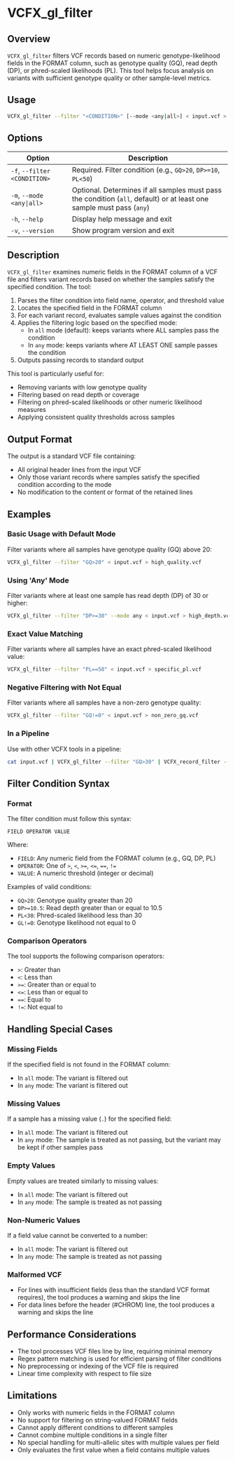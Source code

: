 # VCFX_gl_filter

## Overview
`VCFX_gl_filter` filters VCF records based on numeric genotype-likelihood fields in the FORMAT column, such as genotype quality (GQ), read depth (DP), or phred-scaled likelihoods (PL). This tool helps focus analysis on variants with sufficient genotype quality or other sample-level metrics.

## Usage
```bash
VCFX_gl_filter --filter "<CONDITION>" [--mode <any|all>] < input.vcf > filtered.vcf
```

## Options
| Option | Description |
|--------|-------------|
| `-f`, `--filter <CONDITION>` | Required. Filter condition (e.g., `GQ>20`, `DP>=10`, `PL<50`) |
| `-m`, `--mode <any\|all>` | Optional. Determines if all samples must pass the condition (`all`, default) or at least one sample must pass (`any`) |
| `-h`, `--help` | Display help message and exit |
| `-v`, `--version` | Show program version and exit |

## Description
`VCFX_gl_filter` examines numeric fields in the FORMAT column of a VCF file and filters variant records based on whether the samples satisfy the specified condition. The tool:

1. Parses the filter condition into field name, operator, and threshold value
2. Locates the specified field in the FORMAT column
3. For each variant record, evaluates sample values against the condition
4. Applies the filtering logic based on the specified mode:
   - In `all` mode (default): keeps variants where ALL samples pass the condition
   - In `any` mode: keeps variants where AT LEAST ONE sample passes the condition
5. Outputs passing records to standard output

This tool is particularly useful for:
- Removing variants with low genotype quality
- Filtering based on read depth or coverage
- Filtering on phred-scaled likelihoods or other numeric likelihood measures
- Applying consistent quality thresholds across samples

## Output Format
The output is a standard VCF file containing:
- All original header lines from the input VCF
- Only those variant records where samples satisfy the specified condition according to the mode
- No modification to the content or format of the retained lines

## Examples

### Basic Usage with Default Mode
Filter variants where all samples have genotype quality (GQ) above 20:
```bash
VCFX_gl_filter --filter "GQ>20" < input.vcf > high_quality.vcf
```

### Using 'Any' Mode
Filter variants where at least one sample has read depth (DP) of 30 or higher:
```bash
VCFX_gl_filter --filter "DP>=30" --mode any < input.vcf > high_depth.vcf
```

### Exact Value Matching
Filter variants where all samples have an exact phred-scaled likelihood value:
```bash
VCFX_gl_filter --filter "PL==50" < input.vcf > specific_pl.vcf
```

### Negative Filtering with Not Equal
Filter variants where all samples have a non-zero genotype quality:
```bash
VCFX_gl_filter --filter "GQ!=0" < input.vcf > non_zero_gq.vcf
```

### In a Pipeline
Use with other VCFX tools in a pipeline:
```bash
cat input.vcf | VCFX_gl_filter --filter "GQ>30" | VCFX_record_filter --filter "QUAL>40" > high_quality_variants.vcf
```

## Filter Condition Syntax

### Format
The filter condition must follow this syntax:
```
FIELD OPERATOR VALUE
```
Where:
- `FIELD`: Any numeric field from the FORMAT column (e.g., GQ, DP, PL)
- `OPERATOR`: One of `>`, `<`, `>=`, `<=`, `==`, `!=`
- `VALUE`: A numeric threshold (integer or decimal)

Examples of valid conditions:
- `GQ>20`: Genotype quality greater than 20
- `DP>=10.5`: Read depth greater than or equal to 10.5
- `PL<30`: Phred-scaled likelihood less than 30
- `GL!=0`: Genotype likelihood not equal to 0

### Comparison Operators
The tool supports the following comparison operators:
- `>`: Greater than
- `<`: Less than
- `>=`: Greater than or equal to
- `<=`: Less than or equal to
- `==`: Equal to
- `!=`: Not equal to

## Handling Special Cases

### Missing Fields
If the specified field is not found in the FORMAT column:
- In `all` mode: The variant is filtered out
- In `any` mode: The variant is filtered out

### Missing Values
If a sample has a missing value (`.`) for the specified field:
- In `all` mode: The variant is filtered out
- In `any` mode: The sample is treated as not passing, but the variant may be kept if other samples pass

### Empty Values
Empty values are treated similarly to missing values:
- In `all` mode: The variant is filtered out
- In `any` mode: The sample is treated as not passing

### Non-Numeric Values
If a field value cannot be converted to a number:
- In `all` mode: The variant is filtered out
- In `any` mode: The sample is treated as not passing

### Malformed VCF
- For lines with insufficient fields (less than the standard VCF format requires), the tool produces a warning and skips the line
- For data lines before the header (#CHROM) line, the tool produces a warning and skips the line

## Performance Considerations
- The tool processes VCF files line by line, requiring minimal memory
- Regex pattern matching is used for efficient parsing of filter conditions
- No preprocessing or indexing of the VCF file is required
- Linear time complexity with respect to file size

## Limitations
- Only works with numeric fields in the FORMAT column
- No support for filtering on string-valued FORMAT fields
- Cannot apply different conditions to different samples
- Cannot combine multiple conditions in a single filter
- No special handling for multi-allelic sites with multiple values per field
- Only evaluates the first value when a field contains multiple values 